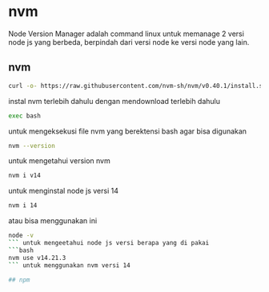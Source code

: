 # nvm
Node Version Manager adalah command linux untuk memanage 2 versi node js yang berbeda, berpindah dari versi node ke versi node yang lain.


## nvm
```bash
curl -o- https://raw.githubusercontent.com/nvm-sh/nvm/v0.40.1/install.sh | bash
```
instal nvm terlebih dahulu dengan mendownload terlebih dahulu
```bash
exec bash
```
untuk mengeksekusi file nvm yang berektensi bash agar bisa digunakan
```bash
nvm --version
```
untuk mengetahui version nvm
```bash
nvm i v14
```
untuk menginstal node js versi 14
```bash
nvm i 14
```
atau bisa menggunakan ini
```bash
node -v
``` untuk mengeetahui node js versi berapa yang di pakai
```bash
nvm use v14.21.3
``` untuk menggunakan nvm versi 14

## npm

